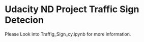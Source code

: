 #  Udacity ND Project Traffic Sign Detecion
Please Look into Traffig_Sign_cy.ipynb for more information.
